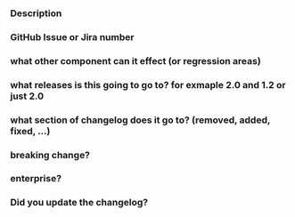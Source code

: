 <!-- Please, fill up the PR details. -->

### Description

<!-- First, describe here details about it. -->

### GitHub Issue or Jira number

<!-- Add here. -->

### what other component can it effect (or regression areas)

<!-- Add here. -->

### what releases is this going to go to? for exmaple 2.0 and 1.2 or just 2.0

<!-- Add here. -->

### what section of changelog does it go to? (removed, added, fixed, ...)

<!-- Add here. -->

### breaking change?

<!-- Add here. -->

### enterprise?

<!-- Add here. -->

### Did you update the changelog?

<!-- Add here. -->
